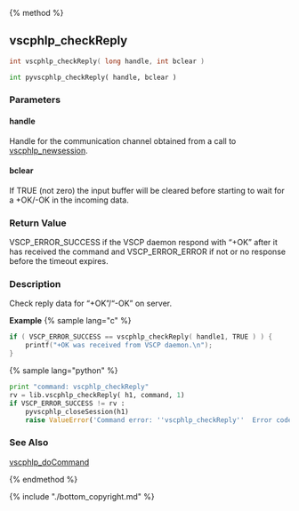 
{% method %}
## vscphlp_checkReply

```c
int vscphlp_checkReply( long handle, int bclear )
```

```python
int pyvscphlp_checkReply( handle, bclear )
```

### Parameters

#### handle
Handle for the communication channel obtained from a call to [vscphlp_newsession](vscphlp_newsession.md).

#### bclear
If TRUE (not zero) the input buffer will be cleared before starting to wait for a +OK/-OK in the incoming data.


### Return Value
VSCP_ERROR_SUCCESS if the VSCP daemon respond with “+OK” after it has received the command and VSCP_ERROR_ERROR if not or no response before the timeout expires. 

### Description
Check reply data for “+OK”/“-OK” on server. 

**Example** {% sample lang="c" %}

```c
if ( VSCP_ERROR_SUCCESS == vscphlp_checkReply( handle1, TRUE ) ) {
    printf("+OK was received from VSCP daemon.\n");   
}


```

{% sample lang="python" %}

```python
print "command: vscphlp_checkReply"
rv = lib.vscphlp_checkReply( h1, command, 1)
if VSCP_ERROR_SUCCESS != rv :
    pyvscphlp_closeSession(h1)
    raise ValueError('Command error: ''vscphlp_checkReply''  Error code=%d' % rv ) 
```

### See Also
[vscphlp_doCommand](vscphlp_docommand.md)

{% endmethod %}

{% include "./bottom_copyright.md" %}